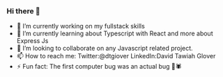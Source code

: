 ### Hi there 👋

- 🔭 I’m currently working on my fullstack skills
- 🌱 I’m currently learning about Typescript with React and more about Express Js
- 👯 I’m looking to collaborate on any Javascript related project.
- 📫 How to reach me: Twitter:@dtgiover LinkedIn:David Tawiah Glover
- ⚡ Fun fact: The first computer bug was an actual bug 🐞🕷

